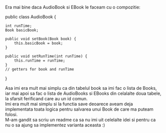 Era mai bine daca AudioBook si EBook le faceam cu o compozitie:  

public class AudioBook {  

    int runTime;
    Book basicBook;
    
    public void setBook(Book book) {  
        this.basicBook = book;
    }

    public void setRunTime(int runTime) {
        this.runTime = runTime;
    }
    // getters for book and runTime  
}

Asa imi era mult mai simplu ca din tabelul book sa imi fac o lista de Books, iar mai apoi sa fac o lista de AudioBooks si EBooks din celalalte doua tabele, la sfarsit ferificand care au un id comun.  
Imi era mult mai simplu si la functia save deoarece aveam deja implementata toata logica pentru salvarea unui Book de care ma puteam folosi.  
M-am gandit sa scriu un readme ca sa nu imi uit celelalte idei si pentru ca nu o sa ajung sa implementez varianta aceasta :)